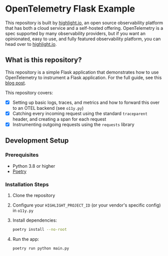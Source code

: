 # OpenTelemetry Flask Example

This repository is built by [highlight.io](https://highlight.io), an open source observability platform that has both a cloud service and a self-hosted offering. OpenTelemetry is a spec supported by many observability providers, but if you want an opinionated, easy to use, and fully featured observability platform, you can head over to [highlight.io](https://highlight.io).

## What is this repository?

This repository is a simple Flask application that demonstrates how to use OpenTelemetry to instrument a Flask application. For the full guide, see this [blog post](https://www.highlight.io/blog/the-complete-guide-to-python-and-opentelemetry).  

This repository covers:
- [x] Setting up basic logs, traces, and metrics and how to forward this over to an OTEL backend (see `o11y.py`)
- [x] Catching every incoming request using the standard `traceparent` header, and creating a span for each request
- [x] Instrumenting outgoing requests using the `requests` library

## Development Setup

### Prerequisites
- Python 3.8 or higher
- [Poetry](https://python-poetry.org/docs/#installation)

### Installation Steps
1. Clone the repository
2. Configure your `HIGHLIGHT_PROJECT_ID` (or your vendor's specific config) in `o11y.py`
3. Install dependencies:
   ```bash
   poetry install --no-root
   ```

4. Run the app:
   ```bash
   poetry run python main.py
   ```